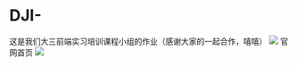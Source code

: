# DJI-
这是我们大三前端实习培训课程小组的作业（感谢大家的一起合作，嘻嘻）
![](DJI-/screenshoot/nav.jpg)
官网首页
![](https://raw.githubusercontent.com/Blackmamba-xuan/DJI-/screenshoot/nav.jpg)

